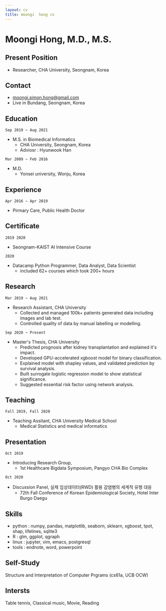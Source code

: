 ```yaml
---
layout: cv
title: moongi  hong cv
---
```


# Moongi Hong, M.D., M.S.

## Present Position
- Researcher, CHA University, Seongnam, Korea

## Contact
- moongi.simon.hong@gmail.com
- Live in Bundang, Seongnam, Korea

## Education
`Sep 2019 ~ Aug 2021 `
- M.S. in Biomedical Informatics
  - CHA University, Seongnam, Korea
  - Adviosr : Hyunwook Han

`Mar 2009 ~ Feb 2016`
- M.D.
  - Yonsei university, Wonju, Korea

## Experience
`Apr 2016 ~ Apr 2019`
- Pirmary Care, Public Health Doctor

## Certificate
`2019 2020`
- Seongnam-KAIST AI Intensive Course

`2020`
- Datacamp Python Programmer, Data Analyst, Data Scientist 
  - included 62+ courses which took 200+ hours

## Research
`Mar 2019 ~ Aug 2021`
- Research Assistant, CHA University
  - Collected and managed 100k+ patients generated data including images and lab test. 
  - Controlled quality of data by manual labelling or modelling.

`Sep 2020 ~ Present`
- Master's Thesis, CHA University
  - Predicted prognosis after kidney transplantation and explained it's impact.
  - Developed GPU-accelerated xgboost model for binary classification. 
  - Explained model with shapley values, and validated prediction by survival analysis.
  - Built surrogate logistic regression model to show statistical significance.
  - Suggested essential risk factor using network analysis.

## Teaching
`Fall 2019, Fall 2020`
- Teaching Assitant, CHA University Medical School
  - Medical Statistics and medical informatics

## Presentation
`Oct 2019`
- Introducing Research Group,
  - 1st Healthcare Bigdata Symposium, Pangyo CHA Bio Complex

`Oct 2020`
- Discussion Panel, 실제 임상데이터(RWD) 활용 감염병의 세계적 유행 대응
  - 72th Fall Conference of Korean Epidemiological Society, Hotel Inter Burgo Daegu

## Skills
- python : numpy, pandas, matplotlib, seaborn, sklearn, xgboost, tpot, shap, lifelines, sqlite3
- R : glm, ggplot, qgraph
- linux : jupyter, vim, emacs, postgresql
- tools : endnote, word, powerpoint

## Self-Study
Structure and Interpretation of Computer Prgrams (cs61a, UCB OCW)

## Intersts
Table tennis, Classical music, Movie, Reading
